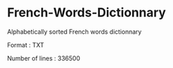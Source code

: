 # French-Words-Dictionnary
Alphabetically sorted French words dictionnary

Format : TXT

Number of lines : 336500

